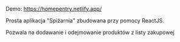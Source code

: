 Demo: https://homepentry.netlify.app/

Prosta aplikacja "Spiżarnia" zbudowana przy pomocy ReactJS. 

Pozwala na dodawanie i odejmowanie produktów z listy zakupowej
